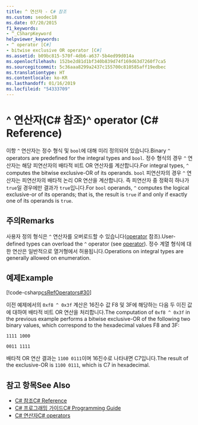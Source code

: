 ```yaml
---
title: ^ 연산자 - C# 참조
ms.custom: seodec18
ms.date: 07/20/2015
f1_keywords:
- ^_CSharpKeyword
helpviewer_keywords:
- ^ operator [C#]
- bitwise exclusive OR operator [C#]
ms.assetid: b09bc815-570f-4db6-a637-5b4ed99d014a
ms.openlocfilehash: 152be2d81d1bf340b839d74f169d63d7260f7ca5
ms.sourcegitcommit: 5c36aaa8299a2437c155700c810585aff19edbec
ms.translationtype: HT
ms.contentlocale: ko-KR
ms.lasthandoff: 01/16/2019
ms.locfileid: "54333709"
---
```

# <a name="-operator-c-reference"></a><span data-ttu-id="52fc0-102">^ 연산자(C# 참조)</span><span class="sxs-lookup"><span data-stu-id="52fc0-102">^ operator (C# Reference)</span></span>

<span data-ttu-id="52fc0-103">이항 `^` 연산자는 정수 형식 및 `bool`에 대해 미리 정의되어 있습니다.</span><span class="sxs-lookup"><span data-stu-id="52fc0-103">Binary `^` operators are predefined for the integral types and `bool`.</span></span> <span data-ttu-id="52fc0-104">정수 형식의 경우 `^` 연산자는 해당 피연산자의 배타적 비트 OR 연산자를 계산합니다.</span><span class="sxs-lookup"><span data-stu-id="52fc0-104">For integral types, `^` computes the bitwise exclusive-OR of its operands.</span></span> <span data-ttu-id="52fc0-105">`bool` 피연산자의 경우 `^` 연산자는 피연산자의 배타적 논리 OR 연산을 계산합니다. 즉 피연산자 중 정확히 하나가 `true`일 경우에만 결과가 `true`입니다.</span><span class="sxs-lookup"><span data-stu-id="52fc0-105">For `bool` operands, `^` computes the logical exclusive-or of its operands; that is, the result is `true` if and only if exactly one of its operands is `true`.</span></span>

## <a name="remarks"></a><span data-ttu-id="52fc0-106">주의</span><span class="sxs-lookup"><span data-stu-id="52fc0-106">Remarks</span></span>

<span data-ttu-id="52fc0-107">사용자 정의 형식은 `^` 연산자를 오버로드할 수 있습니다([operator](../keywords/operator.md) 참조).</span><span class="sxs-lookup"><span data-stu-id="52fc0-107">User-defined types can overload the `^` operator (see [operator](../keywords/operator.md)).</span></span> <span data-ttu-id="52fc0-108">정수 계열 형식에 대한 연산은 일반적으로 열거형에서 허용됩니다.</span><span class="sxs-lookup"><span data-stu-id="52fc0-108">Operations on integral types are generally allowed on enumeration.</span></span>

## <a name="example"></a><span data-ttu-id="52fc0-109">예제</span><span class="sxs-lookup"><span data-stu-id="52fc0-109">Example</span></span>

[!code-csharp[csRefOperators#30](~/samples/snippets/csharp/VS_Snippets_VBCSharp/csrefOperators/CS/csrefOperators.cs#30)]

<span data-ttu-id="52fc0-110">이전 예제에서의 `0xf8 ^ 0x3f` 계산은 16진수 값 F8 및 3F에 해당하는 다음 두 이진 값에 대하여 배타적 비트 OR 연산을 처리합니다.</span><span class="sxs-lookup"><span data-stu-id="52fc0-110">The computation of `0xf8 ^ 0x3f` in the previous example performs a bitwise exclusive-OR of the following two binary values, which correspond to the hexadecimal values F8 and 3F:</span></span>

`1111 1000`

`0011 1111`

<span data-ttu-id="52fc0-111">배타적 OR 연산 결과는 `1100 0111`이며 16진수로 나타내면 C7입니다.</span><span class="sxs-lookup"><span data-stu-id="52fc0-111">The result of the exclusive-OR is `1100 0111`, which is C7 in hexadecimal.</span></span>

## <a name="see-also"></a><span data-ttu-id="52fc0-112">참고 항목</span><span class="sxs-lookup"><span data-stu-id="52fc0-112">See Also</span></span>

- [<span data-ttu-id="52fc0-113">C# 참조</span><span class="sxs-lookup"><span data-stu-id="52fc0-113">C# Reference</span></span>](../index.md)
- [<span data-ttu-id="52fc0-114">C# 프로그래밍 가이드</span><span class="sxs-lookup"><span data-stu-id="52fc0-114">C# Programming Guide</span></span>](../../programming-guide/index.md)
- [<span data-ttu-id="52fc0-115">C# 연산자</span><span class="sxs-lookup"><span data-stu-id="52fc0-115">C# operators</span></span>](index.md)
